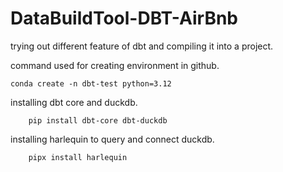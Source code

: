 # DataBuildTool-DBT-AirBnb
trying out different feature of dbt and compiling it into a project.


command used for creating environment in github. 

```shell
conda create -n dbt-test python=3.12
```

installing dbt core and duckdb.

```shell
    pip install dbt-core dbt-duckdb
```


installing harlequin to query and connect duckdb.

```shell
    pipx install harlequin
```